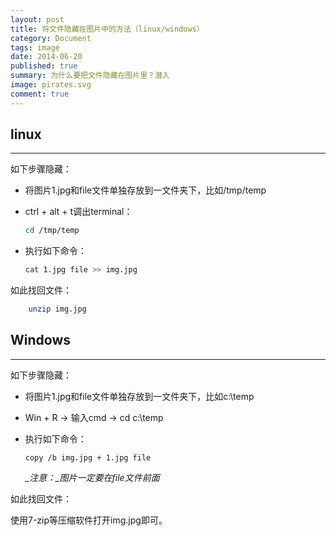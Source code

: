 ```yaml
---
layout: post
title: 将文件隐藏在图片中的方法（linux/windows）
category: Document
tags: image
date: 2014-06-20
published: true
summary: 为什么要把文件隐藏在图片里？潜入
image: pirates.svg
comment: true
---
```


## linux

------

如下步骤隐藏：

- 将图片1.jpg和file文件单独存放到一文件夹下，比如/tmp/temp
- ctrl + alt + t调出terminal：

    ```bash
    cd /tmp/temp
    ```
- 执行如下命令：

    ```bash
    cat 1.jpg file >> img.jpg
    ```

如此找回文件：

```bash
    unzip img.jpg
```

## Windows

------

如下步骤隐藏：

- 将图片1.jpg和file文件单独存放到一文件夹下，比如c:\temp
- Win + R -> 输入cmd -> cd c:\temp
- 执行如下命令：

    ```
    copy /b img.jpg + 1.jpg file
    ```
    *_注意：_图片一定要在file文件前面*

如此找回文件：

使用7-zip等压缩软件打开img.jpg即可。